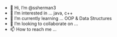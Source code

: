 - 👋 Hi, I’m @ssherman3
- 👀 I’m interested in ... java, c++
- 🌱 I’m currently learning ... OOP & Data Structures
- 💞️ I’m looking to collaborate on ...
- 📫 How to reach me ...

<!---
ssherman3/ssherman3 is a ✨ special ✨ repository because its `README.md` (this file) appears on your GitHub profile.
You can click the Preview link to take a look at your changes.
--->

